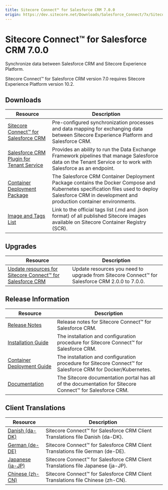 ```yaml
---
title: Sitecore Connect™ for Salesforce CRM 7.0.0
origin: https://dev.sitecore.net/Downloads/Salesforce_Connect/7x/Sitecore_Connect_for_Salesforce_CRM_700
---
```


# Sitecore Connect™ for Salesforce CRM 7.0.0

Synchronize data between Salesforce CRM and Sitecore Experience Platform.

  <Alert variant='warning' mb={4}>
    <AlertIcon />
    Sitecore Connect™ for Salesforce CRM version 7.0 requires Sitecore Experience Platform version 10.2.
  </Alert>
  

## Downloads

 | Resource | Description |
 | --- | --- |
 | [Sitecore Connect™ for Salesforce CRM](https://sitecoredev.azureedge.net/~/media/D293CDA841DE45F284679B5E024683C0.ashx?date=20211203T114238) | Pre-configured synchronization processes and data mapping for exchanging data between Sitecore Experience Platform and Salesforce CRM. |
 | [Salesforce CRM Plugin for Tenant Service](https://sitecoredev.azureedge.net/~/media/7DB27CAD33724EF38F46FD01EE4084B0.ashx?date=20211203T114310) | Provides an ability to run the Data Exchange Framework pipelines that manage Salesforce data on the Tenant Service or to work with Salesforce as an endpoint. |
 | [Container Deployment Package](https://github.com/Sitecore/container-deployment/releases/tag/sfcrm%2F7.0.0.01480.302) | The Salesforce CRM Container Deployment Package contains the Docker Compose and Kubernetes specification files used to deploy Salesforce CRM in development and production container environments. |
 | [Image and Tags List](https://github.com/Sitecore/docker-images/tree/master/tags) | Link to the official tags list (.md and .json format) of all published Sitecore images available on Sitecore Container Registry (SCR). |

## Upgrades

 | Resource | Description |
 | --- | --- |
 | [Update resources for Sitecore Connect™ for Salesforce CRM](/downloads/Resource%20files%20for%20Modules/1x/Resource%20files%20for%20Modules%20100) | Update resources you need to upgrade from Sitecore Connect™ for Salesforce CRM 2.0.0 to 7.0.0. |

## Release Information

 | Resource | Description |
 | --- | --- |
 | [Release Notes](/downloads/Salesforce%20Connect/7x/Sitecore%20Connect%20for%20Salesforce%20CRM%20700/Release%20Notes) | Release notes for Sitecore Connect™ for Salesforce CRM. |
 | [Installation Guide](https://doc.sitecore.com/xp/en/developers/salesforce-connect/70/sitecore-connect-for-salesforce-crm/install-sitecore-connect-for-salesforce-crm-on-prem.html) | The installation and configuration procedure for Sitecore Connect™ for Salesforce CRM. |
 | [Container Deployment Guide](https://doc.sitecore.com/xp/en/developers/salesforce-connect/70/sitecore-connect-for-salesforce-crm/install-sitecore-connect-for-salesforce-crm-on-containers.html) | The installation and configuration procedure for Sitecore Connect™ for Salesforce CRM for Docker/Kubernetes. |
 | [Documentation](https://doc.sitecore.com/developers/salesforce-connect/70/sitecore-connect-for-salesforce-crm/en/sitecore-connect-for-salesforce-crm-configuration-guide.html) | The Sitecore documentation portal has all of the documentation for Sitecore Connect™ for Salesforce CRM. |

## Client Translations

 | Resource | Description |
 | --- | --- |
 | [Danish (da-DK)](https://sitecoredev.azureedge.net/~/media/59AE716C688843AE8815A5FE95EE1A17.ashx?date=20211203T115223) | Sitecore Connect™ for Salesforce CRM Client Translations file Danish (da-DK). |
 | [German (de-DE)](https://sitecoredev.azureedge.net/~/media/61915FAD5C6C4202ADC82E228F509F0E.ashx?date=20211203T115241) | Sitecore Connect™ for Salesforce CRM Client Translations file German (de-DE). |
 | [Japanese (ja-JP)](https://sitecoredev.azureedge.net/~/media/FF13770B371D4AC28969D68DF3E6B6D3.ashx?date=20211203T115301) | Sitecore Connect™ for Salesforce CRM Client Translations file Japanese (ja-JP). |
 | [Chinese (zh-CN)](https://sitecoredev.azureedge.net/~/media/EDF5C9D440674450B717AD7B379D848C.ashx?date=20211203T115320) | Sitecore Connect™ for Salesforce CRM Client Translations file Chinese (zh-CN). |